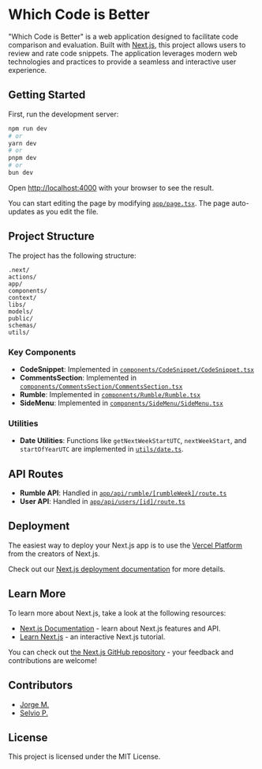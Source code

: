 # Which Code is Better

"Which Code is Better" is a web application designed to facilitate code comparison and evaluation. Built with [Next.js](https://nextjs.org/), this project allows users to review and rate code snippets. The application leverages modern web technologies and practices to provide a seamless and interactive user experience.

## Getting Started

First, run the development server:

```bash
npm run dev
# or
yarn dev
# or
pnpm dev
# or
bun dev
```

Open [http://localhost:4000](http://localhost:4000) with your browser to see the result.

You can start editing the page by modifying [`app/page.tsx`](./app/page.tsx). The page auto-updates as you edit the file.

## Project Structure

The project has the following structure:

```
.next/
actions/
app/
components/
context/
libs/
models/
public/
schemas/
utils/
```

### Key Components

- **CodeSnippet**: Implemented in [`components/CodeSnippet/CodeSnippet.tsx`](./components/CodeSnippet/CodeSnippet.tsx)
- **CommentsSection**: Implemented in [`components/CommentsSection/CommentsSection.tsx`](./components/CommentsSection/CommentsSection.tsx)
- **Rumble**: Implemented in [`components/Rumble/Rumble.tsx`](./components/Rumble/Rumble.tsx)
- **SideMenu**: Implemented in [`components/SideMenu/SideMenu.tsx`](./components/SideMenu/SideMenu.tsx)

### Utilities

- **Date Utilities**: Functions like `getNextWeekStartUTC`, `nextWeekStart`, and `startOfYearUTC` are implemented in [`utils/date.ts`](./utils/date.ts).

## API Routes

- **Rumble API**: Handled in [`app/api/rumble/[rumbleWeek]/route.ts`](./app/api/rumble/[rumbleWeek]/route.ts)
- **User API**: Handled in [`app/api/users/[id]/route.ts`](./app/api/users/[id]/route.ts)

## Deployment

The easiest way to deploy your Next.js app is to use the [Vercel Platform](https://vercel.com/new?utm_medium=default-template&filter=next.js&utm_source=create-next-app&utm_campaign=create-next-app-readme) from the creators of Next.js.

Check out our [Next.js deployment documentation](https://nextjs.org/docs/deployment) for more details.

## Learn More

To learn more about Next.js, take a look at the following resources:

- [Next.js Documentation](https://nextjs.org/docs) - learn about Next.js features and API.
- [Learn Next.js](https://nextjs.org/learn) - an interactive Next.js tutorial.

You can check out [the Next.js GitHub repository](https://github.com/vercel/next.js/) - your feedback and contributions are welcome!

## Contributors

- [Jorge M.](https://www.linkedin.com/in/jorge-luis-monroy-herrera/)
- [Selvio P.](https://www.linkedin.com/in/selvio-perez-vergara-77618073/)

## License

This project is licensed under the MIT License.